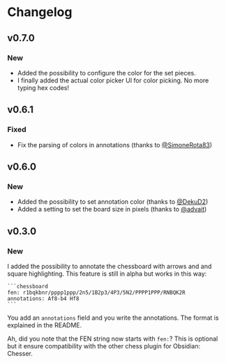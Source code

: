 # Changelog

## v0.7.0

### New

- Added the possibility to configure the color for the set pieces.
- I finally added the actual color picker UI for color picking. No more typing hex codes!

## v0.6.1

### Fixed

- Fix the parsing of colors in annotations (thanks to [@SimoneRota83](https://github.com/SimoneRota83))

## v0.6.0

### New

- Added the possibility to set annotation color (thanks to [@DekuD2](https://github.com/DekuD2))
- Added a setting to set the board size in pixels (thanks to [@advait](https://github.com/advait))

## v0.3.0

### New

I added the possibility to annotate the chessboard with arrows and and square highlighting. This feature is still in alpha but works in this way:

````
```chessboard
fen: r1bqkbnr/pppp1ppp/2n5/1B2p3/4P3/5N2/PPPP1PPP/RNBQK2R
annotations: Af8-b4 Hf8
```
````

You add an `annotations` field and you write the annotations. The format is explained in the README.

Ah, did you note that the FEN string now starts with `fen:`? This is optional but it ensure compatibility with the other chess plugin for Obsidian: Chesser.
